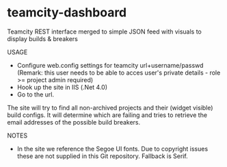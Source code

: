 teamcity-dashboard
==================

Teamcity REST interface merged to simple JSON feed with visuals to display builds &amp; breakers

USAGE
 * Configure web.config settings for teamcity url+username/passwd (Remark: this user needs to be able to acces user's private details - role >= project admin required)
 * Hook up the site in IIS (.Net 4.0)
 * Go to the url. 
 
The site will try to find all non-archived projects and their (widget visible) build configs. It will determine which are failing and tries to retrieve the email addresses of the possible build breakers.
 
NOTES
 * In the site we reference the Segoe UI fonts. Due to copyright issues these are not supplied in
 this Git repository. Fallback is Serif.
